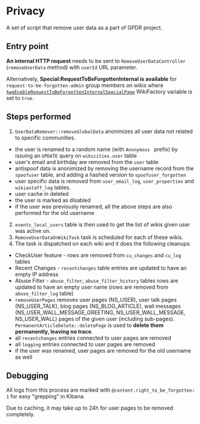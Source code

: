 Privacy
=======

A set of script that remove user data as a part of GPDR project.

## Entry point

**An internal HTTP request** needs to be sent to `RemoveUserDataController` (`removeUserData` method) with `userId` URL parameter.

Alternatively, **Special:RequestToBeForgottenInternal is available** for `request-to-be-forgotten-admin` group members on wikis where [`$wgEnableRequestToBeForgottenInternalSpecialPage`](https://community.wikia.com/wiki/Special:WikiFactory/1474483/variables/wgEnableRequestToBeForgottenInternalSpecialPage) WikiFactory variable is set to `true`.

## Steps performed

1. `UserDataRemover::removeGlobalData` anonimizes all user data not related to specific communities.
  * the user is renamed to a random name (with `Anonymous ` prefix) by issuing an `UPDATE` query on `wikicities.user` table
  * user's email and birthday are removed from the `user` table
  * antispoof data is anonimized by removing the username record from the `spoofuser` table, and adding a hashed version to `spoofuser_forgotten`
  * user specific data is removed from `user_email_log`, `user_properties` and `wikiastaff_log` tables.
  * user cache in deleted
  * the user is marked as disabled
  * if the user was previously renamed, all the above steps are also performed for the old username
2. `events_local_users` table is then used to get the list of wikis given user was active on.
3. `RemoveUserDataOnWikiTask` task is scheduled for each of these wikis.
4. The task is dispatched on each wiki and it does the following cleanups:
 * CheckUser feature - rows are removed from `cu_changes` and `cu_log` tables
 * Recent Changes - `recentchanges` table entries are updated to have an empty IP address
 * Abuse Filter - `abuse_filter`, `abuse_filter_history` tables rows are updated to have an empty user name (rows are removed from `abuse_filter_log` table)
 * `removeUserPages` removes user pages (NS_USER), user talk pages (NS_USER_TALK), blog pages (NS_BLOG_ARTICLE), wall messages (NS_USER_WALL_MESSAGE_GREETING, NS_USER_WALL_MESSAGE, NS_USER_WALL) pages of the given user (including sub-pages). `PermanentArticleDelete::deletePage` is used to **delete them permanently, leaving no trace**.
 * all `recentchanges` entries connected to user pages are removed
 * all `logging` entries connected to user pages are removed
 * if the user was renamed, user pages are removed for the old username as well

## Debugging

All logs from this process are marked with `@content.right_to_be_forgotten: 1` for easy "grepping" in Kibana.

Due to caching, it may take up to 24h for user pages to be removed completely.
